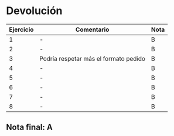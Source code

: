 # Devolución

| Ejercicio | Comentario                            | Nota |
| --------- | ------------------------------------- | ---- |
| 1         | -                                     | B    |
| 2         | -                                     | B    |
| 3         | Podría respetar más el formato pedido | B    |
| 4         | -                                     | B    |
| 5         | -                                     | B    |
| 6         | -                                     | B    |
| 7         | -                                     | B    |
| 8         | -                                     | B    |

## Nota final: **A**
